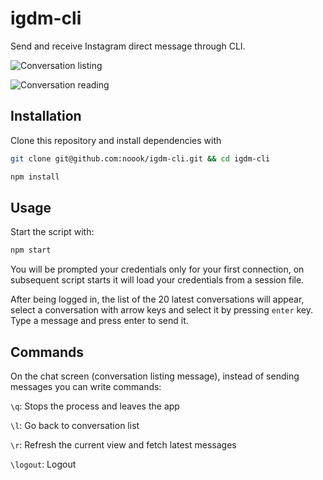 # igdm-cli

Send and receive Instagram direct message through CLI.

![Conversation listing](./screenshots/listing.png)

![Conversation reading](./screenshots/conversation.png)

## Installation

Clone this repository and install dependencies with
```sh
git clone git@github.com:noook/igdm-cli.git && cd igdm-cli

npm install
```

## Usage

Start the script with:
```sh
npm start
```

You will be prompted your credentials only for your first connection, on subsequent script starts
it will load your credentials from a session file.

After being logged in, the list of the 20 latest conversations will appear, select a conversation
with arrow keys and select it by pressing `enter` key. Type a message and press enter to send it.

## Commands

On the chat screen (conversation listing message), instead of sending messages you can write commands:

`\q`: Stops the process and leaves the app

`\l`: Go back to conversation list

`\r`: Refresh the current view and fetch latest messages

`\logout`: Logout